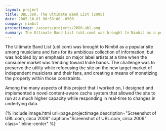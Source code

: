 ```yaml
---
layout: project
title: UBL.com, The Ultimate Band List (2005)
date: 2005-10-01 08:58:00 -0500
company: nimbit
projectimage: /assets/projects/2006-ubl.png
summary: The Ultimate Band List (ubl.com) was brought to Nimbit as a popular site among musicians and fans for its ambitious collection of information, but was hobbled by an emphasis on major label artists at a time when the consumer market was trending toward Indie bands. The challenge was to preserve the utility while refocusing the site on the new target market of independent musicians and their fans, and creating a means of monetizing the property within those constraints.
---
```

The Ultimate Band List (ubl.com) was brought to Nimbit as a popular site among musicians and fans for its ambitious collection of information, but was hobbled by an emphasis on major label artists at a time when the consumer market was trending toward Indie bands. The challenge was to preserve the utility while refocusing the site on the new target market of independent musicians and their fans, and creating a means of monetizing the property within those constraints.

Among the many aspects of this project that I worked on, I designed and implemented a novel content-aware cache system that allowed the site to run at a much higher capacity while responding in real-time to changes in underlying data.

{% include image.html url=page.projectimage description="Screenshot of UBL.com, circa 2006" caption="Screenshot of UBL.com, circa 2006" class="inline-center" %}